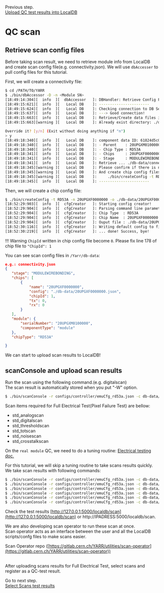 Previous step.<br>
[Upload QC test results into LocalDB](nonelectricalwire.md)<br>

# QC scan

## Retrieve scan config files
Before taking scan result, we need to retrieve module info from LocalDB and create scan config file(e.g. connectivity.json). We will use `dbAccesser` to pull config files for this tutorial.

First, we will create a connectivity file:
```bash
$ cd /PATH/TO/YARR
$ ./bin/dbAccessor -D -n <Module SN>
[18:49:14:304][  info  ][  dbAccessor   ]: DBHandler: Retrieve Config Files
[18:49:15:621][  info  ][   Local DB    ]: -----------------------
[18:49:15:624][  info  ][   Local DB    ]: Checking connection to DB Server: mongodb://127.0.0.1:27017/localdb ...
[18:49:15:637][  info  ][   Local DB    ]: ---> Good connection!
[18:49:15:663][  info  ][   Local DB    ]: Retrieve/Create data files in ./db-data
[18:49:15:663][warning ][   Local DB    ]: Already exist directory: ./db-data.

Override it? [y/n] (Exit without doing anything if "n")
> y
[18:49:18:340][  info  ][   Local DB    ]: component data ID: 61824d5c0a9e0e000a0f71b8
[18:49:18:340][  info  ][   Local DB    ]: - Parent    : 20UPGXM0100000 (module)
[18:49:18:340][  info  ][   Local DB    ]: - Chip Type : RD53A
[18:49:18:341][  info  ][   Local DB    ]: - Chips     : 20UPGXF0000000
[18:49:18:341][  info  ][   Local DB    ]: - Stage     : MODULEWIREBONDING
[18:49:18:341][  info  ][   Local DB    ]: Retrieve ... ./db-data/connectivity.json
[18:49:18:345][warning ][   Local DB    ]: Please confirm if there is no mistake in "./db-data/connectivity" before running scanConsole.
[18:49:18:345][warning ][   Local DB    ]: And create chip config files by:
[18:49:18:345][warning ][   Local DB    ]:     ./bin/createConfig -t RD53A -n 20UPGXF0000000 -o ./db-data/20UPGXF0000000.json
[18:49:18:345][  info  ][   Local DB    ]: -----------------------
```
Then, we will create a chip config file:

```bash
$ ./bin/createConfig -t RD53A -n 20UPGXF0000000 -o ./db-data/20UPGXF0000000.json
[18:52:29:903][  info  ][  cfgCreator   ]: Starting config creator!
[18:52:29:904][  info  ][  cfgCreator   ]: Parsing command line parameters ...
[18:52:29:904][  info  ][  cfgCreator   ]: Chip Type  : RD53A
[18:52:29:904][  info  ][  cfgCreator   ]: Chip Name  : 20UPGXF0000000
[18:52:29:904][  info  ][  cfgCreator   ]: Ouput file : ./db-data/20UPGXF0000000.json
[18:52:30:116][  info  ][  cfgCreator   ]: Writing default config to file ...
[18:52:30:219][  info  ][  cfgCreator   ]: ... done! Success, bye!
```
!!! Warning
    `ChipId` written in chip config file become `0`. Please fix line 178 of chip file to `"ChipId": 1` <br>

You can see scan config files in `/Yarr/db-data`:

```json
e.g.: connectivity.json
{
   "stage": "MODULEWIREBONDING",
   "chips": [
       {
           "name": "20UPGXF0000000",
           "config": "./db-data/20UPGXF0000000.json",
           "chipId": 1,
           "tx": 0,
           "rx": 0
       }
   ],
   "module": {
       "serialNumber": "20UPGXM0100000",
       "componentType": "module"
   },
   "chipType": "RD53A"

}
```

We can start to upload scan results to LocalDB!

## scanConsole and upload scan results

Run the scan using the following command.(e.g. digitalscan)<br>
The scan result is automatically stored when you put "-W" option.
```bash
$ ./bin/scanConsole -r configs/controller/emuCfg_rd53a.json -c db-data/connectivity.json -s configs/scans/rd53a/std_digitalscan.json -W
```

Scan items required for Full Electrical Test(Pixel Failure Test) are bellow:<br>
- std_analogscan<br>
- std_digitalscan<br>
- std_thresholdscan<br>
- std_totscan<br>
- std_noisescan<br>
- std_crosstalkscan<br>

On the `real module` QC, we need to do a tuning routine: [Electrical testing doc.](https://cds.cern.ch/record/2723333/files/ATL-COM-ITK-2020-020.pdf)

For this tutorial, we will skip a tuning routine to take scans results quickly.  We take scan results with following commands:


```bash
$ ./bin/scanConsole -r configs/controller/emuCfg_rd53a.json -c db-data/connectivity.json -s configs/scans/rd53a/std_digitalscan.json -W
$ ./bin/scanConsole -r configs/controller/emuCfg_rd53a.json -c db-data/connectivity.json -s configs/scans/rd53a/std_analogscan.json -W
$ ./bin/scanConsole -r configs/controller/emuCfg_rd53a.json -c db-data/connectivity.json -s configs/scans/rd53a/std_thresholdscan.json -W
$ ./bin/scanConsole -r configs/controller/emuCfg_rd53a.json -c db-data/connectivity.json -s configs/scans/rd53a/std_totscan.json -t 10000 -W
$ ./bin/scanConsole -r configs/controller/emuCfg_rd53a.json -c db-data/connectivity.json -s configs/scans/rd53a/std_noisescan.json -W
$ ./bin/scanConsole -r configs/controller/emuCfg_rd53a.json -c db-data/connectivity.json -s configs/scans/rd53a/std_crostalkscan.json -W
```

Check the test results [http://127.0.0.1:5000/localdb/scan](http://127.0.0.1:5000/localdb/scan) or http://IPADRESS:5000/localdb/scan.<br>


We are also developing scan operator to run these scan at once.<br>
Scan operator acts as an interface between the user and all the LocalDB scripts/confg files to make scans easier.

Scan Operator repo ([https://gitlab.cern.ch/YARR/utilities/scan-operator](https://gitlab.cern.ch/YARR/utilities/scan-operator))


<br>
After uploading scans results for Full Electrical Test, select scans and register as a QC-test result.

Go to next step.<br>
[Select Scans test results](upload_resultwire.md)<br>

